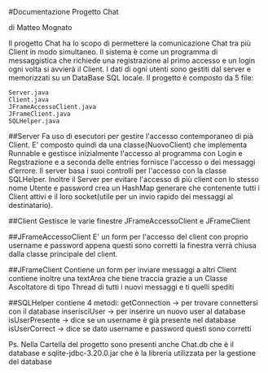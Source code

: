 #Documentazione Progetto Chat <br>

di Matteo Mognato

Il progetto Chat ha lo scopo di permettere la comunicazione Chat tra più Client in modo simultaneo. Il sistema è come un programma di messaggistica che richiede una registrazione al primo accesso e un login ogni volta si avvierà il Client.
I dati di ogni utenti sono gestiti dal server e memorizzati su un DataBase SQL locale.
Il progetto è composto da 5 file: 

```
Server.java
Client.java
JFrameAccessoClient.java
JFrameClient.java
SQLHelper.java
```

##Server 
Fa uso di esecutori per gestire l'accesso contemporaneo di pià Client. 
E' composto quindi da una classe(NuovoClient) che implementa Runnable e gestisce inizialmente l'accesso al programma con Login e Regstrazione e a seconda delle entries fornisce l'accesso o dei messaggi d'errore.
Il server basa i suoi controlli per l'accesso con la classe SQLHelper.
Inoltre il Server per evitare l'accesso di più client con lo stesso nome Utente e password crea un HashMap generare che contenente tutti i Client attivi e il loro socket(utile per un invio rapido dei messaggi al destinatario).

##Client 
Gestisce le varie finestre JFrameAccessoClient e JFrameClient

##JFrameAccessoClient
E' un form per l'accesso del client con proprio username e password appena questi sono corretti la finestra verrà chiusa dalla classe principale del client.

##JFrameClient
Contiene un form per inviare messaggi a altri Client contiene inoltre una textArea che tiene traccia grazie a un Classe Ascoltatore di tipo Thread di tutti i nuovi messaggi e ti quelli spediti

##SQLHelper 
contiene 4 metodi:
getConnection  -> per trovare connettersi con il database
inserisciUser  -> per inserire un nuovo user al database
isUserPresente -> dice se un username è già presente nel database
isUserCorrect  -> dice se dato username e password questi sono corretti

Ps. Nella Cartella del progetto sono presenti anche Chat.db che è il database e sqlite-jdbc-3.20.0.jar che è la libreria utilizzata per la gestione del database
